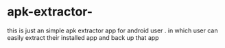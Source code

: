 # apk-extractor-
this is just an simple apk extractor app for android user . in which user can easily extract their installed app and back up that app 
